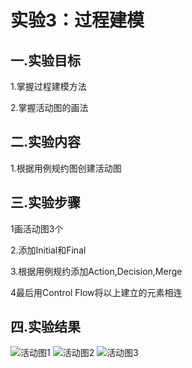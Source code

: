 # 实验3：过程建模

## 一.实验目标

1.掌握过程建模方法

2.掌握活动图的画法

## 二.实验内容

1.根据用例规约图创建活动图

## 三.实验步骤

1画活动图3个

2.添加Initial和Final

3.根据用例规约添加Action,Decision,Merge

4最后用Control Flow将以上建立的元素相连

## 四.实验结果
![活动图1](https://github.com/hrt123456/uml-modeling-2020/blob/master/students/1714080902535/ActivityDiagram1.jpg)
![活动图2](https://github.com/hrt123456/uml-modeling-2020/blob/master/students/1714080902535/ActivityDiagram2.jpg)
![活动图3](https://github.com/hrt123456/uml-modeling-2020/blob/master/students/1714080902535/ActivityDiagram3.jpg)

